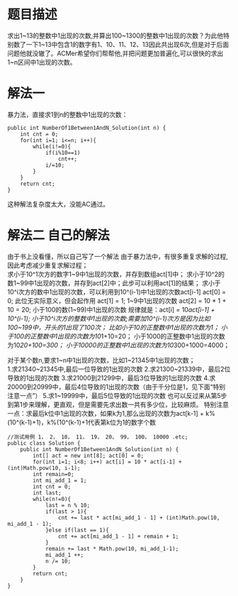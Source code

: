 # 题目描述
求出1~13的整数中1出现的次数,并算出100~1300的整数中1出现的次数？为此他特别数了一下1~13中包含1的数字有1、10、11、12、13因此共出现6次,但是对于后面问题他就没辙了。ACMer希望你们帮帮他,并把问题更加普遍化,可以很快的求出1~n区间中1出现的次数。

# 解法一  
暴力法，直接求1到n的整数中1出现的次数：  

    public int NumberOf1Between1AndN_Solution(int n) {
        int cnt = 0;
        for(int i=1; i<=n; i++){
            while(i!=0){
                if(i%10==1)
                    cnt++;
                i/=10;
            }
        }
        return cnt;
    }  

这种解法复杂度太大，没能AC通过。

# 解法二  自己的解法
由于书上没看懂，所以自己写了一个解法
由于暴力法中，有很多重复求解的过程,因此考虑减少重复求解过程；  
求小于10^1次方的数字1~9中1出现的次数，并存到数组act[1]中；
求小于10^2的数1~99中1出现的次数，并存到act[2]中；此步可以利用act[1]的结果；
求小于10^i次方的数中1出现的次数，可以利用到10^(i-1)中1出现的次数act[i-1]
act[0] = 0;      此位无实际意义，但会起作用
act[1] = 1;       1~9中1出现的次数
act[2] = 10 * 1 + 10 = 20;   小于100的数(1~99)中1出现的次数
规律就是：act[i] = 10*act[i-1] + 10^(i-1);   小于10^i次方的整数中1出现的次数;需要加10^(i-1)次方是因为比如100~199中，开头的1出现了100次；
比如小于10的正整数中1出现的次数为1；
小于100的正整数中1出现的次数为10*1+10=20；
小于1000的正整数中1出现的次数为10*20+100=300；
小于10000的正整数中1出现的次数为10*300+1000=4000；

对于某个数n,要求1~n中1出现的次数，比如1~21345中1出现的次数；  
1.求21340~21345中,最后一位导致的1出现的次数
2.求21300~21339中，最后2位导致的1出现的次数
3.求21000到21299中，最后3位导致的1出现的次数
4.求20000到20999中，最后4位导致的1出现的次数（由于千分位是1，见下面“特别注意一点”）
5.求1~19999中，最后5位导致的1出现的次数
也可以反过来从第5步到第1步来理解，更直观，但是需要先求出数一共有多少位，比较麻烦。
特别注意一点：求最后k位中1出现的次数，如果k为1,那么出现的次数为act[k-1] + k%(10^(k-1)+1)，k%(10^(k-1)+1代表第k位为1的数字个数

    //测试用例 1， 2， 10， 11， 19， 20， 99， 100， 10000 .etc;
    public class Solution {
        public int NumberOf1Between1AndN_Solution(int n) {
            int[] act = new int[8]; act[0] = 0;
            for(int i=1; i<8; i++) act[i] = 10 * act[i-1] + (int)Math.pow(10, i-1);
            int remain=0;
            int mi_add_1 = 1;
            int cnt = 0;
            int last;
            while(n!=0){
                last = n % 10;
                if(last > 1){
                    cnt += last * act[mi_add_1 - 1] + (int)Math.pow(10, mi_add_1 - 1);
                }else if(last == 1){
                    cnt += act[mi_add_1 - 1] + remain + 1;
                }
                remain += last * Math.pow(10, mi_add_1-1);
                mi_add_1 ++;
                n /= 10;
            }
            return cnt;
        }
    }  


